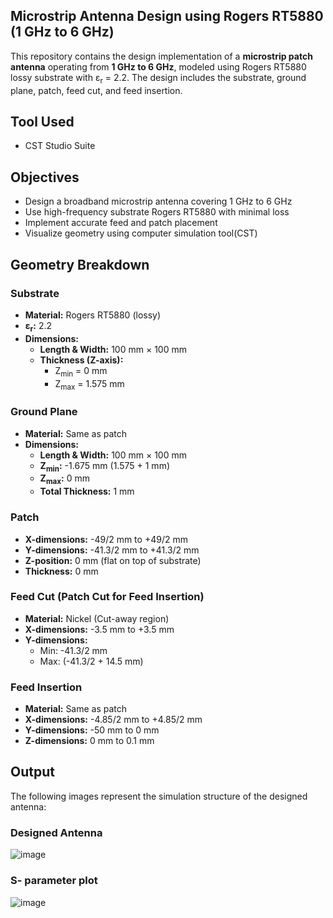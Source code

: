 
## Microstrip Antenna Design using Rogers RT5880 (1 GHz to 6 GHz)

This repository contains the design implementation of a **microstrip patch antenna** operating from **1 GHz to 6 GHz**, modeled using Rogers RT5880 lossy substrate with ε<sub>r</sub> = 2.2. The design includes the substrate, ground plane, patch, feed cut, and feed insertion.

##  Tool Used

- CST Studio Suite


## Objectives

- Design a broadband microstrip antenna covering 1 GHz to 6 GHz
- Use high-frequency substrate Rogers RT5880 with minimal loss
- Implement accurate feed and patch placement
- Visualize geometry using computer simulation tool(CST)


## Geometry Breakdown

### Substrate

- **Material:** Rogers RT5880 (lossy)  
- **ε<sub>r</sub>:** 2.2  
- **Dimensions:**  
  - **Length & Width:** 100 mm × 100 mm  
  - **Thickness (Z-axis):**
    - Z<sub>min</sub> = 0 mm  
    - Z<sub>max</sub> = 1.575 mm  


### Ground Plane

- **Material:** Same as patch  
- **Dimensions:**  
  - **Length & Width:** 100 mm × 100 mm  
  - **Z<sub>min</sub>:** -1.675 mm (1.575 + 1 mm)  
  - **Z<sub>max</sub>:** 0 mm  
  - **Total Thickness:** 1 mm  



###  Patch

- **X-dimensions:** -49/2 mm to +49/2 mm  
- **Y-dimensions:** -41.3/2 mm to +41.3/2 mm  
- **Z-position:** 0 mm (flat on top of substrate)  
- **Thickness:** 0 mm  



###  Feed Cut (Patch Cut for Feed Insertion)

- **Material:** Nickel (Cut-away region)  
- **X-dimensions:** -3.5 mm to +3.5 mm  
- **Y-dimensions:**
  - Min: -41.3/2 mm  
  - Max: (-41.3/2 + 14.5 mm)  


### Feed Insertion

- **Material:** Same as patch  
- **X-dimensions:** -4.85/2 mm to +4.85/2 mm  
- **Y-dimensions:** -50 mm to 0 mm  
- **Z-dimensions:** 0 mm to 0.1 mm  


##  Output

The following images represent the simulation structure of the designed antenna:
 
### Designed Antenna
 ![image](https://github.com/user-attachments/assets/ed4b3828-f2b2-4819-a3e1-c3d29196c149)

### S- parameter plot 
![image](https://github.com/user-attachments/assets/30db6da4-499c-404a-9c59-5173cf3dcc21)



